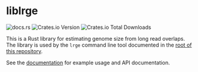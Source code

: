 # liblrge

![docs.rs](https://img.shields.io/docsrs/liblrge)
![Crates.io Version](https://img.shields.io/crates/v/liblrge)
![Crates.io Total Downloads](https://img.shields.io/crates/d/liblrge)

This is a Rust library for estimating genome size from long read overlaps. The library is used by the `lrge` command 
line tool documented in the [root of this repository](https://www.github.com/mbhall88/lrge).

See the [documentation](https:docs.rs/liblrge) for example usage and API documentation.